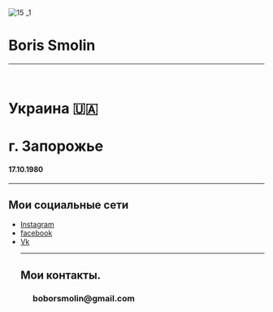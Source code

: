 ![15 _1](https://user-images.githubusercontent.com/105316196/173173080-6e654a47-3a53-4a43-b9c8-689c9abe411d.jpg)
 <html>
  <head>
    <body>
      <meta charset="UTF-8"/>
      <h1> Boris Smolin </h1>
<hr />
       <br />
     <h1> Украина 🇺🇦 </h1>
     <h1> г. Запорожье </h1>
     <h4> 17.10.1980 </h4>
<hr />
   <h2> Мои социальные сети </h2>
    <ul>
     <li><a href="https://www.instagram.com/borissmolin/"
     target="_blank">Instagram</a></li>
     <li><a href="https://m.facebook.com/profile.php/" 
     target="_blank">facebook</a></li>
      <li><a href="https://m.vk.com/id289277592/" 
     target="_blank">Vk</a></li>
<hr />
   <h2> Мои контакты. </h2>
     <ul>
      <h3>boborsmolin@gmail.com</h3>










     
     





    



  





     
     
     





     
     
     



   








